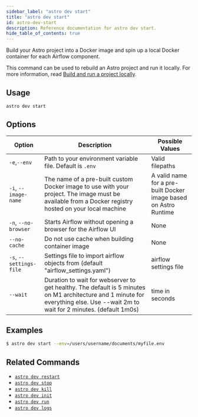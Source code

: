 ```yaml
---
sidebar_label: "astro dev start"
title: "astro dev start"
id: astro-dev-start
description: Reference documentation for astro dev start.
hide_table_of_contents: true
---
```


Build your Astro project into a Docker image and spin up a local Docker container for each Airflow component.

This command can be used to rebuild an Astro project and run it locally. For more information, read [Build and run a project locally](develop-project.md#build-and-run-a-project-locally).

## Usage

```sh
astro dev start
```

## Options

| Option          | Description                   | Possible Values                                                  |
| -------------------- | ----------------------------------------------------------------------------------------------------------------------------------------------------- | ---------------------------------------------------------------- |
| `-e`,`--env`         | Path to your environment variable file. Default is `.env`                                                                                             | Valid filepaths                                                  |
| `-i`, `--image-name` | The name of a pre-built custom Docker image to use with your project. The image must be available from a Docker registry hosted on your local machine | A valid name for a pre-built Docker image based on Astro Runtime |
| `-n`, `--no-browser` | Starts Airflow without opening a browser for the Airflow UI      | None                                                             |
| `--no-cache`         | Do not use cache when building container image                   | None                                                             |
| `-s`, `--settings-file` | Settings file to import airflow objects from (default "airflow_settings.yaml") | airflow settings file                           |
| `--wait`                | Duration to wait for webserver to get healthy. The default is 5 minutes on M1 architecture and 1 minute for everything else. Use --wait 2m to wait for 2 minutes. (default 1m0s) | time in seconds |


## Examples

```sh
$ astro dev start --env=/users/username/documents/myfile.env
```

## Related Commands

- [`astro dev restart`](cli/astro-dev-restart.md)
- [`astro dev stop`](cli/astro-dev-stop.md)
- [`astro dev kill`](cli/astro-dev-kill.md)
- [`astro dev init`](cli/astro-dev-init.md)
- [`astro dev run`](cli/astro-dev-run.md)
- [`astro dev logs`](cli/astro-dev-logs.md)

